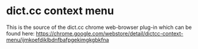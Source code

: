 # dict.cc context menu

This is the source of the dict.cc chrome web-browser plug-in which can be found here:
https://chrome.google.com/webstore/detail/dictcc-context-menu/ijmkoefdiklbdnfbafpgekimgkgbkfna
